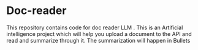 # Doc-reader
This repository contains code for doc reader LLM . This is an Artificial intelligence project which will help you upload a document to the API and read and summarize through it. The summarization will happen in Bullets
